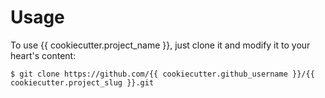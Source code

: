 # Usage

To use {{ cookiecutter.project_name }}, just clone it and modify it to your heart's content:

    $ git clone https://github.com/{{ cookiecutter.github_username }}/{{ cookiecutter.project_slug }}.git
